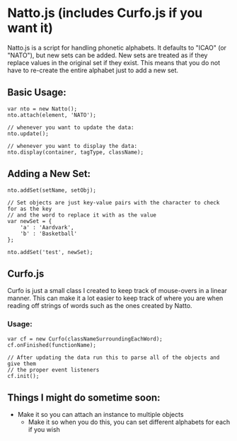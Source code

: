 # Natto.js (includes Curfo.js if you want it)

Natto.js is a script for handling phonetic alphabets. It defaults to "ICAO" (or "NATO"), but new sets can be added. New sets are treated as if they replace values in the original set if they exist. This means that you do not have to re-create the entire alphabet just to add a new set.

## Basic Usage:

```
var nto = new Natto();
nto.attach(element, 'NATO');

// whenever you want to update the data:
nto.update();

// whenever you want to display the data:
nto.display(container, tagType, className);
```

## Adding a New Set:

```
nto.addSet(setName, setObj);

// Set objects are just key-value pairs with the character to check for as the key
// and the word to replace it with as the value
var newSet = {
	'a' : 'Aardvark',
	'b' : 'Basketball'
};

nto.addSet('test', newSet);
```

## Curfo.js

Curfo is just a small class I created to keep track of mouse-overs in a linear manner. This can make it a lot easier to keep track of where you are when reading off strings of words such as the ones created by Natto.

### Usage:

```
var cf = new Curfo(classNameSurroundingEachWord);
cf.onFinished(functionName);

// After updating the data run this to parse all of the objects and give them
// the proper event listeners
cf.init();
```

## Things I might do sometime soon:

- Make it so you can attach an instance to multiple objects
	- Make it so when you do this, you can set different alphabets for each if you wish
